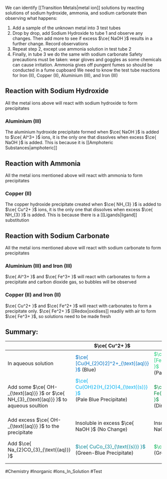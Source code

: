 We can identify [[Transition Metals|metal ion]] solutions by reacting solutions of sodium hydroxide, ammonia, and sodium carbonate then observing what happens:
1. Add a sample of the unknown metal into 3 test tubes
2. Drop by drop, add Sodium Hydroxide to tube 1 and observe any changes. Then add more to see if excess $\ce{ NaOH }$ results in a further change. Record observations
3. Repeat step 2, except use ammonia solution in test tube 2
4. Finally, in tube 3 we do the same with sodium carbonate
Safety precautions must be taken: wear gloves and goggles as some chemicals can cause irritation. Ammonia gives off pungent fumes so should be conducted in a fume cupboard
We need to know the test tube reactions for Iron (II), Copper (II), Aluminium (III), and Iron (III)
## Reaction with Sodium Hydroxide
All the metal ions above will react with sodium hydroxide to form precipitates
### Aluminium (III)
The aluminium hydroxide precipitate formed when $\ce{ NaOH }$ is added to $\ce{ Al^3+ }$ ions, it is the only one that dissolves when excess $\ce{ NaOH }$ is added. This is because it is [[Amphoteric Substances|amphoteric]]
## Reaction with Ammonia
All the metal ions mentioned above will react with ammonia to form precipitates
### Copper (II)
The copper hydroxide precipitate created when $\ce{ NH_{3} }$ is added to $\ce{ Cu^2+ }$ ions, it is the only one that dissolves when excess $\ce{ NH_{3} }$ is added. This is because there is a [[Ligands|ligand]] substitution
## Reaction with Sodium Carbonate
All the metal ions mentioned above will react with sodium carbonate to form precipitates
### Aluminium (III) and Iron (III)
$\ce{ Al^3+ }$ and $\ce{ Fe^3+ }$ will react with carbonates to form a precipitate and carbon dioxide gas, so bubbles will be observed
### Copper (II) and Iron (II)
$\ce{ Cu^2+ }$ and $\ce{ Fe^2+ }$ will react with carbonates to form a precipitate only. $\ce{ Fe^2+ }$ [[Redox|oxidises]] readily with air to form $\ce{ Fe^3+ }$, so solutions need to be made fresh
## Summary:

|                                                                                          | $\ce{ Cu^2+ }$                                                                                                   | $\ce{ Fe^2+ }$                                                                                             | $\ce{ Fe^3+ }$                                                                                        | $\ce{ Al^3+ }$                                                                                       |
| ---------------------------------------------------------------------------------------- | ---------------------------------------------------------------------------------------------------------------- | ---------------------------------------------------------------------------------------------------------- | ----------------------------------------------------------------------------------------------------- | ---------------------------------------------------------------------------------------------------- |
| In aqueous solution                                                                      | <span style="color:#0070c0">$\ce{ [Cu(H_{2}O)2]^2+_{\text{(aq)}} }$ </span>(Blue)                                | <span style="color:#21d07c">$\ce{ [Fe(H_{2}O)6]^2+_{\text{(aq)}} }$</span><br>(Pale Green)<br>             | <span style="color:#ffff00">$\ce{ [Fe(H_{2}O)6]^3+_{\text{(aq)}} }$</span><br>(Yellow)<br>            | $\ce{ [Al(H_{2}O)6]^3+_{\text{(aq)}} }$<br>(Colourless)<br>                                          |
| Add some $\ce{ OH-_{\text{(aq)}} }$ or $\ce{ NH_{3}_{\text{(aq)}} }$ to aqueous soultion | <span style="color:#00b0f0">$\ce{ Cu(OH)2(H_{2}O)4_{\text{(s)}} }$</span><br>(Pale Blue Precipitate)<br><br><br> | <span style="color:#048b41">$\ce{ Fe(OH)2(H_{2}O)4_{\text{(s)}} }$</span><br>(Dirty Green Precipitate)<br> | <span style="color:#ffaa44">$\ce{ Fe(OH)3(H_{2}O)3_{\text{(s)}} }$</span><br>(Orange Precipitate)<br> | <span style="color:#ffffff">$\ce{ Al(OH)3(H_{2}O)3_{\text{(s)}} }$</span><br>(White Precipitate)<br> |
| Add excess $\ce{ OH-_{\text{(aq)}} }$ to the precipitate                                 | Insoluble in excess $\ce{ NaOH }$ (No Change)                                                                    | Insoluble in excess $\ce{ NaOH }$ (No Change)                                                              | Insoluble in excess $\ce{ NaOH }$ (No Change)                                                         | $\ce{ [Al(OH)4(H_{2}O)2]-_{\text{(aq)}} }$<br>(Colourless)<br>                                       |
| Add $\ce{ Na_{2}CO_{3}_{\text{(aq)}} }$                                                  | <span style="color:#048495">$\ce{ CuCo_{3}_{\text{(s)}} }$</span><br>(Green-Blue Precipitate)<br>                | <span style="color:#00b050">$\ce{ FeCo_{3}_{\text{(s)}} }$</span><br>(Green Precipitate)<br>               | <span style="color:#62421d">$\ce{ Fe(OH)3(H_{2}O)3_{\text{(s)}} }$</span><br>(Brown Precipitate)<br>  | <span style="color:#ffffff">$\ce{ Al(OH)3(H_{2}O)3_{\text{(s)}} }$</span><br>(White Precipitate)<br> |

#Chemistry #Inorganic #Ions_In_Solution #Test 